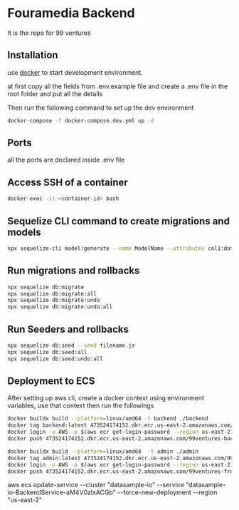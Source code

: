 # Fouramedia Backend

It is the repo for 99 ventures

## Installation

use [docker](https://docs.docker.com/engine/install/) to start development environment.

at first copy all the fields from .env.example file and create a .env file in the root folder and put all the details

Then run the following command to set up the dev environment

```bash
docker-compose -f docker-compose.dev.yml up -d
```

## Ports
all the ports are declared inside .env file

## Access SSH of a container
```bash
docker-exec -it <container-id> bash
```
## Sequelize CLI command to create migrations and models
```bash
npx sequelize-cli model:generate --name ModelName --attributes col1:datatype,col2:datatype, ...
```
## Run migrations and rollbacks
```bash
npx sequelize db:migrate
npx sequelize db:migrate:all
npx sequelize db:migrate:undo
npx sequelize db:migrate:undo:all
```

## Run Seeders and rollbacks
```bash
npx sequelize db:seed --seed filename.js
npx sequelize db:seed:all
npx sequelize db:seed:undo:all
```

## Deployment to ECS
After setting up aws cli, create a docker context using environment variables, use that context then run the followings
```bash
docker buildx build --platform=linux/amd64 -t backend ./backend
docker tag backend:latest 473524174152.dkr.ecr.us-east-2.amazonaws.com/99ventures-backend-stg:latest
docker login -u AWS -p $(aws ecr get-login-password --region us-east-2) 473524174152.dkr.ecr.us-east-2.amazonaws.com/99ventures-backend-stg:latest
docker push 473524174152.dkr.ecr.us-east-2.amazonaws.com/99ventures-backend-stg:latest

docker buildx build --platform=linux/amd64  -t admin ./admin
docker tag admin:latest 473524174152.dkr.ecr.us-east-2.amazonaws.com/99ventures-frontend-stg:latest
docker login -u AWS -p $(aws ecr get-login-password --region us-east-2) 473524174152.dkr.ecr.us-east-2.amazonaws.com/99ventures-frontend-stg:latest
docker push 473524174152.dkr.ecr.us-east-2.amazonaws.com/99ventures-frontend-stg
```

aws ecs update-service --cluster "datasample-io" --service "datasample-io-BackendService-aM4V0zlxACGb" --force-new-deployment --region "us-east-2"
